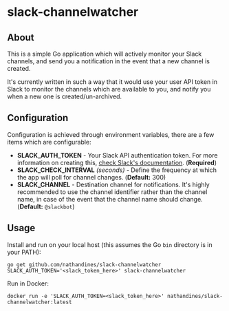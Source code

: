 # slack-channelwatcher

## About

This is a simple Go application which will actively monitor your Slack channels,
and send you a notification in the event that a new channel is created.

It's currently written in such a way that it would use your user API token in
Slack to monitor the channels which are available to you, and notify you when a
new one is created/un-archived.

## Configuration

Configuration is achieved through environment variables, there are a few items
which are configurable:

- **SLACK_AUTH_TOKEN** - Your Slack API authentication token. For more
  information on creating this, [check Slack's documentation](https://get.slack.help/hc/en-us/articles/215770388-Create-and-regenerate-API-tokens).
  (**Required**)
- **SLACK_CHECK_INTERVAL** *(seconds)* - Define the frequency at which the app
  will poll for channel changes. (**Default:** 300)
- **SLACK_CHANNEL** - Destination channel for notifications. It's highly
  recommended to use the channel identifier rather than the channel name, in
  case of the event that the channel name should change. (**Default:**
  `@slackbot`)

## Usage

Install and run on your local host (this assumes the Go `bin` directory is in your PATH):
```
go get github.com/nathandines/slack-channelwatcher
SLACK_AUTH_TOKEN='<slack_token_here>' slack-channelwatcher
```

Run in Docker:
```
docker run -e 'SLACK_AUTH_TOKEN=<slack_token_here>' nathandines/slack-channelwatcher:latest
```
